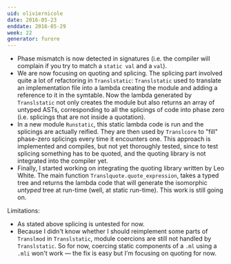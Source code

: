 ```yaml
---
uid: oliviernicole
date: 2016-05-23
enddate: 2016-05-29
week: 22
generator: furore
---
```


* Phase mismatch is now detected in signatures (i.e. the compiler will complain if you try to match a `static val` and a `val`).
* We are now focusing on quoting and splicing. The splicing part involved quite a lot of refactoring in `Translstatic`: `Translstatic` used to translate an implementation file into a lambda creating the module and adding a reference to it in the symtable. Now the lambda generated by `Translstatic` not only creates the module but also returns an array of untyped ASTs, corresponding to all the splicings of code into phase zero (i.e. splicings that are not inside a quotation).
* In a new module `Runstatic`, this static lambda code is run and the splicings are actually reified. They are then used by `Translcore` to "fill" phase-zero splicings every time it encounters one. This approach is implemented and compiles, but not yet thoroughly tested, since to test splicing something has to be quoted, and the quoting library is not integrated into the compiler yet.
* Finally, I started working on integrating the quoting library written by Leo White. The main function `Translquote.quote_expression`, takes a typed tree and returns the lambda code that will generate the isomorphic *untyped* tree at run-time (well, at static run-time). This work is still going on.

Limitations:  
* As stated above splicing is untested for now.
* Because I didn't know whether I should reimplement some parts of `Translmod` in `Translstatic`, module coercions are still not handled by `Translstatic`. So for now, coercing static components of a `.ml` using a `.mli` won't work — the fix is easy but I'm focusing on quoting for now.


